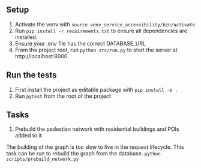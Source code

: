## Setup

1. Activate the venv with `source venv_service_accessibility/bin/activate`
2. Run `pip install -r requirements.txt` to ensure all dependencies are installed.
3. Ensure your .env file has the correct DATABASE_URL
4. From the project root, run `python src/run.py` to start the server at http://localhost:8000

## Run the tests

1. First install the project as editable package with `pip install -e .`
2. Run `pytest` from the root of the project

## Tasks

1. Prebuild the pedestian network with residential buildings and POIs added to it.

The building of the graph is too slow to live in the request lifecycle. This task can be run to rebuild the graph from the database.
`python scripts/prebuild_network.py`
